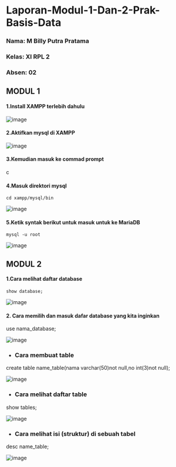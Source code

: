 # Laporan-Modul-1-Dan-2-Prak-Basis-Data

### Nama: M Billy Putra Pratama
### Kelas: XI RPL 2
### Absen: 02

## MODUL 1

#### 1.Install XAMPP terlebih dahulu
![image](https://user-images.githubusercontent.com/113566181/190311711-6a14d07c-9ffe-46bc-9102-7f830dd7feee.png)
#### 2.Aktifkan mysql di XAMPP
![image](https://user-images.githubusercontent.com/113566181/190312393-d153197c-135f-46f0-a951-21ba53d5e450.png)
#### 3.Kemudian masuk ke commad prompt
c
#### 4.Masuk direktori mysql
```
cd xampp/mysql/bin
```
![image](https://user-images.githubusercontent.com/113566181/190315393-d1b8edbc-f3c8-429c-8a41-600497fff331.png)
#### 5.Ketik syntak berikut untuk masuk untuk ke MariaDB
```
mysql -u root
```
![image](https://user-images.githubusercontent.com/113566181/190316210-25bd19cb-63e7-4b4f-99f3-7535c1f48bd4.png)


## MODUL 2


#### 1.Cara melihat daftar database
```
show database;
```
![image](https://user-images.githubusercontent.com/113566181/190316514-bc8f6977-1059-4315-8a70-bb8384109311.png)
#### 2. Cara memilih dan masuk dafar database yang kita inginkan 


use nama_database;

![image](https://user-images.githubusercontent.com/92255670/190312060-2618fb47-49b7-4242-b6ad-1e2ffc73719f.png)

- ### Cara membuat table

create table name_table(nama varchar(50)not null,no int(3)not null);


![image](https://user-images.githubusercontent.com/92255670/190313876-73124c48-987b-467d-b775-a94d8cd51a73.png)

- ### Cara melihat daftar table

show tables;

![image](https://user-images.githubusercontent.com/92255670/190314476-a41bb5ec-8393-4404-aa93-6e3f2c6fbff8.png)

- ### Cara melihat isi (struktur) di sebuah tabel


desc name_table;


![image](https://user-images.githubusercontent.com/92255670/190314810-773e8af2-cd89-4cdf-827b-3016b01c41cf.png)
